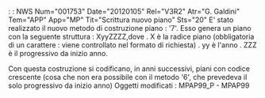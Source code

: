  :  : NWS Num="001753" Date="20120105" Rel="V3R2" Atr="G. Galdini" Tem="APP" App="MP" Tit="Scrittura nuovo piano" Sts="20"
E' stato realizzato il nuovo metodo di costruzione piano :  '7'.
Esso genera un piano con la seguente struttura :  XyyZZZZ,dove
. X è la radice piano (obbligatoria di un carattere :  viene controllato nel formato di richiesta) . yy è l'anno
. ZZZ è il progressivo da inizio anno.

Con questa costruzione si codificano, in anni successivi, piani con codice crescente (cosa che non
era possibile con il metodo '6', che prevedeva il solo progressivo da inizio anno) 
Oggetti modificati : 
MPAP99_P - MPAP99
